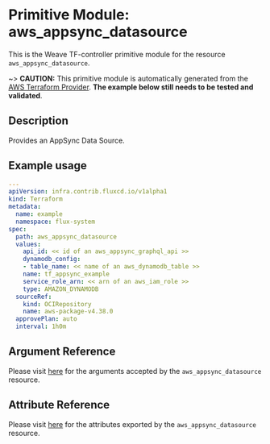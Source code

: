 
# Primitive Module: aws_appsync_datasource

This is the Weave TF-controller primitive module for the resource `aws_appsync_datasource`.

~> **CAUTION:** This primitive module is automatically generated from the [AWS Terraform Provider](https://registry.terraform.io/providers/hashicorp/aws/latest/docs/resources/appsync_datasource). **The example below still needs to be tested and validated**.

## Description

Provides an AppSync Data Source.

## Example usage

```yaml
---
apiVersion: infra.contrib.fluxcd.io/v1alpha1
kind: Terraform
metadata:
  name: example
  namespace: flux-system
spec:
  path: aws_appsync_datasource
  values:
    api_id: << id of an aws_appsync_graphql_api >>
    dynamodb_config:
    - table_name: << name of an aws_dynamodb_table >>
    name: tf_appsync_example
    service_role_arn: << arn of an aws_iam_role >>
    type: AMAZON_DYNAMODB
  sourceRef:
    kind: OCIRepository
    name: aws-package-v4.38.0
  approvePlan: auto
  interval: 1h0m
```

## Argument Reference

Please visit [here](https://registry.terraform.io/providers/hashicorp/aws/latest/docs/resources/appsync_datasource#argument-reference) for the arguments accepted by the `aws_appsync_datasource` resource.

## Attribute Reference

Please visit [here](https://registry.terraform.io/providers/hashicorp/aws/latest/docs/resources/appsync_datasource#attributes-reference) for the attributes exported by the `aws_appsync_datasource` resource.
